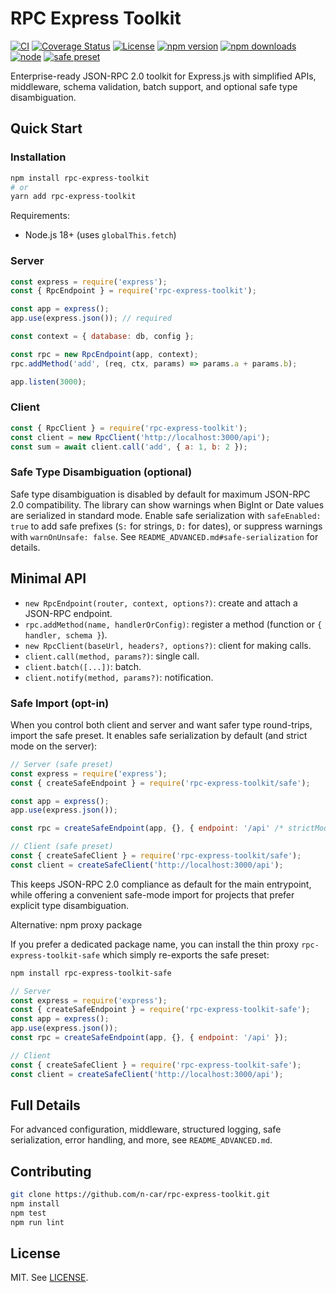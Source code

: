 # RPC Express Toolkit

[![CI](https://github.com/n-car/rpc-express-toolkit/actions/workflows/ci.yml/badge.svg)](https://github.com/n-car/rpc-express-toolkit/actions/workflows/ci.yml)
[![Coverage Status](https://coveralls.io/repos/github/n-car/rpc-express-toolkit/badge.svg?branch=main)](https://coveralls.io/github/n-car/rpc-express-toolkit?branch=main)
[![License](https://img.shields.io/badge/License-MIT-blue.svg)](LICENSE)
[![npm version](https://img.shields.io/npm/v/rpc-express-toolkit.svg)](https://www.npmjs.com/package/rpc-express-toolkit)
[![npm downloads](https://img.shields.io/npm/dm/rpc-express-toolkit.svg)](https://www.npmjs.com/package/rpc-express-toolkit)
[![node](https://img.shields.io/node/v/rpc-express-toolkit.svg)](https://www.npmjs.com/package/rpc-express-toolkit)
[![safe preset](https://img.shields.io/badge/safe%20preset-available-blue)](#safe-import-opt-in)

Enterprise-ready JSON-RPC 2.0 toolkit for Express.js with simplified APIs, middleware, schema validation, batch support, and optional safe type disambiguation.

## Quick Start

### Installation

```bash
npm install rpc-express-toolkit
# or
yarn add rpc-express-toolkit
```

Requirements:
- Node.js 18+ (uses `globalThis.fetch`)

### Server

```javascript
const express = require('express');
const { RpcEndpoint } = require('rpc-express-toolkit');

const app = express();
app.use(express.json()); // required

const context = { database: db, config };

const rpc = new RpcEndpoint(app, context);
rpc.addMethod('add', (req, ctx, params) => params.a + params.b);

app.listen(3000);
```

### Client

```javascript
const { RpcClient } = require('rpc-express-toolkit');
const client = new RpcClient('http://localhost:3000/api');
const sum = await client.call('add', { a: 1, b: 2 });
```

### Safe Type Disambiguation (optional)

Safe type disambiguation is disabled by default for maximum JSON-RPC 2.0 compatibility. The library can show warnings when BigInt or Date values are serialized in standard mode. Enable safe serialization with `safeEnabled: true` to add safe prefixes (`S:` for strings, `D:` for dates), or suppress warnings with `warnOnUnsafe: false`. See `README_ADVANCED.md#safe-serialization` for details.

## Minimal API

- `new RpcEndpoint(router, context, options?)`: create and attach a JSON-RPC endpoint.
- `rpc.addMethod(name, handlerOrConfig)`: register a method (function or `{ handler, schema }`).
- `new RpcClient(baseUrl, headers?, options?)`: client for making calls.
- `client.call(method, params?)`: single call.
- `client.batch([...])`: batch.
- `client.notify(method, params?)`: notification.

### Safe Import (opt-in)

When you control both client and server and want safer type round-trips, import the safe preset. It enables safe serialization by default (and strict mode on the server):

```js
// Server (safe preset)
const express = require('express');
const { createSafeEndpoint } = require('rpc-express-toolkit/safe');

const app = express();
app.use(express.json());

const rpc = createSafeEndpoint(app, {}, { endpoint: '/api' /* strictMode: true by default */ });

// Client (safe preset)
const { createSafeClient } = require('rpc-express-toolkit/safe');
const client = createSafeClient('http://localhost:3000/api');
```

This keeps JSON-RPC 2.0 compliance as default for the main entrypoint, while offering a convenient safe-mode import for projects that prefer explicit type disambiguation.

Alternative: npm proxy package

If you prefer a dedicated package name, you can install the thin proxy `rpc-express-toolkit-safe` which simply re-exports the safe preset:

```bash
npm install rpc-express-toolkit-safe
```

```js
// Server
const express = require('express');
const { createSafeEndpoint } = require('rpc-express-toolkit-safe');
const app = express();
app.use(express.json());
const rpc = createSafeEndpoint(app, {}, { endpoint: '/api' });

// Client
const { createSafeClient } = require('rpc-express-toolkit-safe');
const client = createSafeClient('http://localhost:3000/api');
```

## Full Details

For advanced configuration, middleware, structured logging, safe serialization, error handling, and more, see `README_ADVANCED.md`.

## Contributing

```bash
git clone https://github.com/n-car/rpc-express-toolkit.git
npm install
npm test
npm run lint
```

## License

MIT. See [LICENSE](LICENSE).
